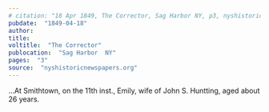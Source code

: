 ```yaml
---
# citation: "18 Apr 1849, The Corrector, Sag Harbor NY, p3, nyshistoricnewspapers.org."
pubdate:  "1849-04-18"
author: 
title: 
voltitle:  "The Corrector"
publocation:  "Sag Harbor  NY"
pages:  "3"
source:  "nyshistoricnewspapers.org"
---
```

…At Smithtown, on the 11th inst., Emily, wife of John S. Huntting, aged about 26 years.

